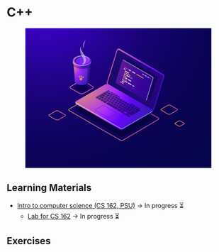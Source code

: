 # C++

<p align="center">
  <kbd>
    <img width="420" src="../../assets/images/c++.jpg">
  </kbd>
</p>

## Learning Materials

- [Intro to computer science (CS 162, PSU)](water/c++/cs-162) &rarr; In progress ⏳
  - [Lab for CS 162](water/c++/cs-162/lab) &rarr; In progress ⏳

## Exercises

